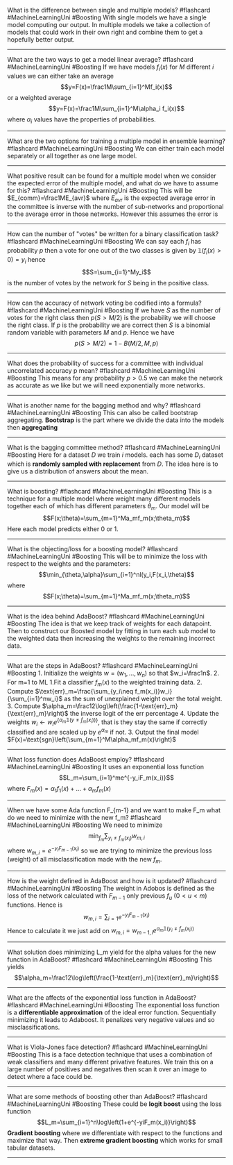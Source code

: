 What is the difference between single and multiple models? #flashcard #MachineLearningUni #Boosting
	With single models we have a single model computing our output. In multiple models we take a collection of models that could work in their own right and combine them to get a hopefully better output.

---
What are the two ways to get a model linear average? #flashcard #MachineLearningUni #Boosting 
	If we have models $f_i(x)$ for $M$ different $i$ values we can either take an average $$y=F(x)=\frac1M\sum_{i=1}^Mf_i(x)$$ or a weighted average $$y=F(x)=\frac1M\sum_{i=1}^M\alpha_i f_i(x)$$ where $\alpha_i$ values have the properties of probabilities.

---
What are the two options for training a multiple model in ensemble learning? #flashcard #MachineLearningUni #Boosting 
	We can either train each model separately or all together as one large model.

---
What positive result can be found for a multiple model when we consider the expected error of the multiple model, and what do we have to assume for this? #flashcard #MachineLearningUni #Boosting 
	This will be $E_{comm}=\frac1ME_{avr}$ where $E_{avr}$ is the expected average error in the committee is inverse with the number of sub-networks and proportional to the average error in those networks. However this assumes the error is 

---
How can the number of "votes" be written for a binary classification task? #flashcard #MachineLearningUni #Boosting 
	We can say each $f_i$ has probability $p$ then a vote for one out of the two classes is given by $\mathbb 1(f_i(x)>0)=y_i$ hence $$S=\sum_{i=1}^My_i$$ is the number of votes by the network for $S$ being in the positive class.

---
How can the accuracy of network voting be codified into a formula? #flashcard #MachineLearningUni #Boosting 
	If we have $S$ as the number of votes for the right class then $p(S>M/2)$ is the probability we will choose the right class. If $p$ is the probability we are correct then $S$ is a binomial random variable with parameters $M$ and $p$. Hence we have $$p(S>M/2)=1-B(M/2,M,p)$$

---
What does the probability of success for a committee with individual uncorrelated accuracy p mean? #flashcard #MachineLearningUni #Boosting 
	This means for any probability $p>0.5$ we can make the network as accurate as we like but we will need exponentially more networks.

---
What is another name for the bagging method and why? #flashcard #MachineLearningUni #Boosting 
	This can also be called bootstrap aggregating. **Bootstrap** is the part where we divide the data into the models then **aggregating** 

---
What is the bagging committee method? #flashcard #MachineLearningUni #Boosting 
	Here for a dataset $D$ we train $i$ models. each has some $D_i$ dataset which is **randomly sampled with replacement** from $D$.  The idea here is to give us a distribution of answers about the mean.

---
What is boosting? #flashcard #MachineLearningUni #Boosting 
	This is a technique for a multiple model where weight many different models together each of which has different parameters $\theta_m$. Our model will be $$F(x;\theta)=\sum_{m=1}^Ma_mf_m(x;\theta_m)$$ Here each model predicts either $0$ or $1$.

---
What is the objecting/loss for a boosting model? #flashcard #MachineLearningUni #Boosting 
	This will be to minimize the loss with respect to the weights and the parameters: $$\min_{\theta,\alpha}\sum_{i=1}^nl(y_i,F(x_i,\theta)$$ where $$F(x;\theta)=\sum_{m=1}^Ma_mf_m(x;\theta_m)$$

---
What is the idea behind AdaBoost? #flashcard #MachineLearningUni #Boosting 
	The idea is that we keep track of weights for each datapoint. Then to construct our Boosted model by fitting in turn each sub model to the weighted data then increasing the weights to the remaining incorrect data.

---
What are the steps in AdaBoost? #flashcard #MachineLearningUni #Boosting 
	1. Initialize the weights $w=(w_1,...,w_n)$ so that $w_i=\frac1n$.
	2. For m=1 to ML
		1.Fit a classifier $f_m(x)$ to the weighted training data.
		2. Compute $\text{err}_m=\frac{\sum_{y_i\neq f_m(x_i)}w_i}{\sum_{i=1}^nw_i}$ as the sum of unexplained weight over the total weight.
		3. Compute $\alpha_m=\frac12\log\left(\frac{1-\text{err}_m}{\text{err}_m}\right)$ the inverse logit of the err percentage
		4. Update the weights $w_i\leftarrow w_ie^{\{\alpha_m\mathbb1(y\neq f_m(x_i))\}}$, that is they stay the same if correctly classified and are scaled up by $e^{\alpha_m}$ if not.
	3. Output the final model $F(x)=\text{sgn}\left(\sum_{m=1}^M\alpha_mf_m(x)\right)$ 

---
What loss function does AdaBoost employ? #flashcard #MachineLearningUni #Boosting 
	It uses an exponential loss function $$L_m=\sum_{i=1}^me^{-y_iF_m(x_i)}$$ where $F_m(x)=\alpha_1 f_1(x)+\dots+\alpha_mf_m(x)$

---
When we have some Ada function F_{m-1} and we want to make F_m what do we need to minimize with the new f_m? #flashcard #MachineLearningUni #Boosting 
	We need to minimize $$\min_{f_m}\sum_{y_i\neq f_m(x_i)}w_{m,i}$$ where $w_{m,i}=e^{-y_iF_{m-1}(x_i)}$ so we are trying to minimize the previous loss (weight) of all misclassification made with the new $f_m$.

---
How is the weight defined in AdaBoost and how is it updated? #flashcard #MachineLearningUni #Boosting 
	The weight in Adobos is defined as the loss of the network calculated with $F_{m-1}$ only previous $f_{u}$ ($0<u<m$) functions. Hence is $$w_{m,i}=\sum_{i=1}e^{-y_iF_{m-1}(x_i)}$$ Hence to calculate it we just add on $w_{m,i}=w_{m-1,i}e^{\alpha_m\mathbb 1(y_i\neq f_m(x_i))}$ 

---
What solution does minimizing L_m yield for the alpha values for the new function in AdaBoost? #flashcard #MachineLearningUni #Boosting 
	This yields $$\alpha_m=\frac12\log\left(\frac{1-\text{err}_m}{\text{err}_m}\right)$$

---
What are the affects of the exponential loss function  in AdaBoost? #flashcard #MachineLearningUni #Boosting 
	The exponential loss function is a **differentiable approximation** of the ideal error function. Sequentially minimizing it leads to Adaboost. It penalizes very negative values and so misclassifications.

---
What is Viola-Jones face detection? #flashcard #MachineLearningUni #Boosting 
	This is a face detection technique that uses a combination of weak classifiers and many different privative features.  We train this on a large number of positives and negatives then scan it over an image to detect where a face could be.

---
What are some methods of boosting other than AdaBoost? #flashcard #MachineLearningUni #Boosting 
	These could be **logit boost** using the loss function $$L_m=\sum_{i=1}^n\log\left(1+e^{-yiF_m(x_i)}\right)$$ **Gradient boosting** where we differentiate with respect to the functions and maximize that way. Then **extreme gradient boosting** which works for small tabular datasets.

---
